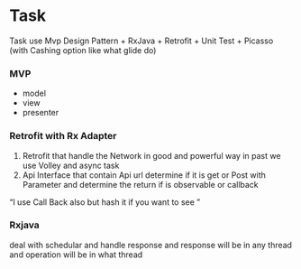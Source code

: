 
# Task
Task use Mvp Design Pattern + RxJava + Retrofit + Unit Test + Picasso (with Cashing  option like what glide do)

<h3>MVP</h3>
<ul>
  <li>model </li>
  <li>view </li>
  <li>presenter </li>
</ul>

<h3>Retrofit with Rx Adapter</h3>
<ol>
  <li>Retrofit that handle the Network in good and powerful way in past we use Volley and async task</li>
  <li>Api Interface  that contain Api url determine if it is get or Post  with Parameter and determine the return if is observable or callback </li>
</ol>

<q>I use Call Back also but hash it if you want to see </q>

<h3>Rxjava</h3>
<p> deal with schedular and handle response and response will be in any thread and operation will be in what thread </p>
 

